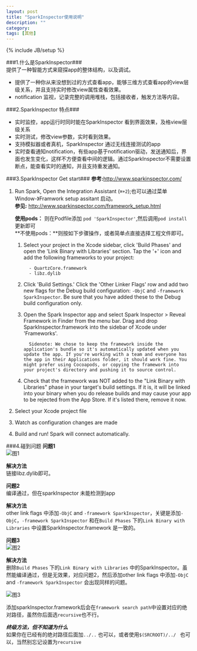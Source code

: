 ```yaml
--- 
layout: post
title: "SparkInspector使用说明"
description: "" 
category:   
tags: [其他]
---
```

{% include JB/setup %}

###1.什么是SparkInspector###  
提供了一种智能方式来窥探app的整体结构，以及调试。     

* 提供了一种你从来没想到过的方式查看app，能够三维方式查看app的view层级关系，并且支持实时修改view属性查看效果。
* notification 监视，记录完整的调用堆栈，包括接收者，触发方法等内容。

###2.SparkInspector 特点###    
* 实时监控，app运行时同时能在SparkInspector 看到界面效果，及格view层级关系
* 实时测试，修改view参数，实时看到效果。
* 支持模拟器或者真机，SparkInspector 通过无线连接测试的app
* 实时查看通知notification，有些app基于notification驱动，发送通知后，界面也发生变化，这样不方便查看中间的逻辑。通过SparkInspector不需要设置断点，能查看实时的通知，并且支持重发通知。

###3.SparkInspector Get start###
**参考:**<http://www.sparkinspector.com/>   

1. Run Spark, Open the Integration Assistant (`⌘+2`);也可以通过菜单Window-》Framwork setup assitant 启动。   
**参见:** <http://www.sparkinspector.com/framework_setup.html>

	**使用pods：** 则在Podfile添加 `pod 'SparkInspector'`,然后调用`pod install`更新即可	  
	**不使用pods：**则按如下步骤操作，或者简单点直接选择工程文件即可。
	1. Select your project in the Xcode sidebar, click 'Build Phases' and open the 'Link Binary with Libraries' section. Tap the '+' icon and add the following frameworks to your project:

			 - QuartzCore.framework
			 - libz.dylib
	2. Click 'Build Settings.' Click the 'Other Linker Flags' row and  add two new flags for the Debug build configuration: `-ObjC` and `-framework SparkInspector`. Be sure that you have added these to the Debug build configuration only.
	3. Open the Spark Inspector app and select Spark Inspector > Reveal Framework in Finder from the menu bar. Drag and drop SparkInspector.framework into the sidebar of Xcode under 'Frameworks'.

			 Sidenote: We chose to keep the framework inside the application's bundle so it's automatically updated when you update the app. If you're working with a team and everyone has the app in their Applications folder, it should work fine. You might prefer using Cocoapods, or copying the framework into your project's directory and pushing it to source control.
	4. Check that the framework was NOT added to the "Link Binary with Libraries" phase in your target's build settings. If it is, it will be linked into your binary when you do release builds and may cause your app to be rejected from the App Store. If it's listed there, remove it now.
 
2. Select your Xcode project file
3. Watch as configuration changes are made 
4. Build and run! Spark will connect automatically.

###4.碰到问题
**问题1**  
![图1](/images/{{page.title}}/1.png)  

**解决方法**  
链接libz.dylib即可。

**问题2**   
编译通过，但在sparkInspector 未能检测到app

**解决方法**  
other link flags 中添加`-ObjC` and `-framework SparkInspector`，关键是添加`-ObjC`，`-framework SparkInspector` 和在`Build Phases` 下的`Link Binary with Libraries` 中设置SparkInspector.framework 是一致的。

**问题3**  
![图2](/images/{{page.title}}/2.png)  

**解决方法**  
删除`Build Phases` 下的`Link Binary with Libraries` 中的SparkInspector。虽然能编译通过，但是无效果，对应问题2，然后添加other link flags 中添加`-ObjC` and `-framework SparkInspector` 会出现同样的问题。

![图3](/images/{{page.title}}/3.png)  


添加sparkInspector.framework后会在`framework search path`中设置对应的绝对路径，虽然你后面选`recursive`也不行。

***终级方法，但不知道为什么***  
如果你在已经有的绝对路径后面加`../..` 也可以，或者使用`$(SRCROOT)/../ ` 也可以，当然别忘记设置为`recursive`

